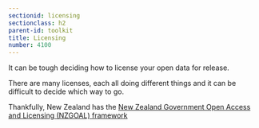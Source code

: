 ```yaml
---
sectionid: licensing
sectionclass: h2
parent-id: toolkit
title: Licensing
number: 4100
---
```


It can be tough deciding how to license your open data for release.

There are many licenses, each all doing different things and it can be difficult to decide which way to go.

Thankfully, New Zealand has the [New Zealand Government Open Access and Licensing (NZGOAL) framework](https://www.ict.govt.nz/guidance-and-resources/open-government/new-zealand-government-open-access-and-licensing-nzgoal-framework/)
